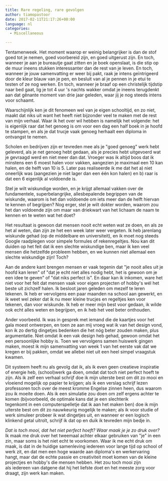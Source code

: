 ```yaml
---
title: Rare regeling, rare gevolgen
author: tiamopastoor
date: 2017-02-11T21:17:26+00:00
language: nl
categories:
  - Miscellaneous

---
```

Tentamenweek. Het moment waarop er weinig belangrijker is dan de stof goed tot je nemen, goed voorbereid zijn, en goed uitgerust zijn. En toch, wanneer je aan je bureautje gaat zitten en je boek openslaat, is die stip op de muur ineens stukken interessanter dan de rest van je leven. En toch, wanneer je jouw samenvatting er weer bij pakt, raak je intens geïntrigeerd door de kleur blauw van je pen, en besluit van al je pennen in je etui te testen of ze nog werken. En toch, wanneer je braaf op een christelijk tijdstip naar bed gaat, lig je tot 4 uur 's nachts wakker omdat je ineens terugdenkt aan dat gênante moment van drie jaar geleden, waar jij je nog steeds intens voor schaamt.

Waarschijnlijk ken je dit fenomeen wel van je eigen schooltijd, en zo niet, maakt dat niks uit want het heeft niet bijzonder veel te maken met de rest van mijn verhaal. Waar ik het over wil hebben is namelijk het volgende: het is eigenlijk raar dat het genoeg is om voor een dag een half boek in je hoofd te stampen, en als je dat trucje vaak genoeg herhaalt een diploma in ontvangst te nemen.


Scholen en bedrijven zijn er tevreden mee als je "goed genoeg" werk hebt geleverd, als je net genoeg hebt gedaan, als je precies hebt uitgevoerd wat je gevraagd werd en niet meer dan dat. Vroeger was ik altijd boos dat ik minstens een 6 moest halen voor vakken, aangezien je maximaal een 10 kan halen, en de helft van 10 is 5. Later pas realiseerde ik me dat het a) niet oneerlijk was (aangezien je niet lager dan een één kon halen) en b) raar is dat een 6 eigenlijk al voldoende is.

Stel je wilt wiskundige worden, en je krijgt allemaal vakken over de fundamentele, superbelangrijke, allesbepalende begrippen van de wiskunde, waarom is het dan voldoende om iets meer dan de helft hiervan te kennen of begrijpen? Nog erger, stel je wilt dokter worden, waarom zou het dan voldoende zijn om maar van driekwart van het lichaam de naam te kennen en te weten wat het doet?

Het resultaat is gewoon dat mensen nooit echt weten wat ze doen, en als ze het al weten, dan zijn ze het een week later weer vergeten. Ik heb jarenlang wiskunde gehad (op de middelbare en universiteit), en ik moet nog steeds Google raadplegen voor simpele formules of rekenregeltjes. Nou kan dit duiden op het feit dat ik een slechte wiskundige ben, maar ik ken veel mensen die hetzelfde probleem hebben, en we kunnen niet allemaal een slechte wiskundige zijn! Toch?

Aan de andere kant brengen mensen er vaak tegenin dat "je nooit alles uit je hoofd kan leren" of "dat je echt niet alles nodig hebt, het is gewoon om je een idee te geven" of "dat niks perfect is". En daar kan ik inkomen, ware het niet voor het feit dat mensen vaak voor eigen projecten of hobby's wél het beste uit zichzelf halen. Ik besloot jaren geleden om mezelf te leren tekenen. Ik heb er vervolgens een paar maanden na school aan gewerkt, en ik weet wel zeker dat ik nu meer kleine trucjes en regeltjes ken voor tekenen, dan voor wiskunde. Ik heb er meer mijn best voor gedaan, ik wilde ook echt alles weten en begrijpen, en ik heb het veel beter onthouden.

Ander voorbeeld. Ik was in gesprek met iemand die de kaartjes voor het gala moest ontwerpen, en toen ze aan mij vroeg wat ik van het design vond, kon ik zo dertig dingetjes bedenken die het nóg beter zouden maken, plus argumentatie. Niet omdat ik een vak design heb gehad, gewoon omdat het een persoonlijke hobby is. Toen we vervolgens samen huiswerk gingen maken, moest ik mijn samenvatting van week 1 van het eerste vak dat we kregen er bij pakken, omdat we allebei niet uit een heel simpel vraagstuk kwamen.

Dit systeem heeft nu als gevolg dat ik, als ik even geen creatieve inspiratie of energie heb, (school)werk ga doen, omdat dat toch niet perfect hoeft te zijn. Als ik zelf een verhaal schrijf doe ik mijn uiterste best om dit zo mooi en vloeiend mogelijk op papier te krijgen; als ik een verslag schrijf lezen professoren toch over de meest kromme Engelse zinnen heen, dus waarom zou ik moeite doen. Als ik een simulatie zou doen om zelf ergens achter te komen (bijvoorbeeld, de optimale kans dat je een slechterik tegenkomt in een computerspelletje dat ik aan het maken ben) doe ik mijn uiterste best om dit zo nauwkeurig mogelijk te maken; als ik voor studie of werk simuleer probeer ik wat dingetjes uit, en wanneer er een logisch klinkend getal uitrolt, schrijf ik dat op en duik ik tevreden mijn bedje in.

_Dat is toch mooi, dat het niet perfect hoeft? Waar maak je je zo druk over?_ Ik maak me druk over het tweemaal achter elkaar gebruiken van "je" in een zin, maar soms is het niet echt te voorkomen. Waar ik me echt druk om maak, is dat in de huidige samenleving iedereen voor lange tijd op school of werk zit, en dat men een hoge waarde aan diploma's en werkervaring hangt, maar dat de echte passie en creativiteit moet komen van de kleine projectjes en hobby's die mensen hebben. Het zou toch mooi zijn als iedereen van datgene dat hij het liefste doet en het meeste zorg voor draagt, zijn werk kan maken.